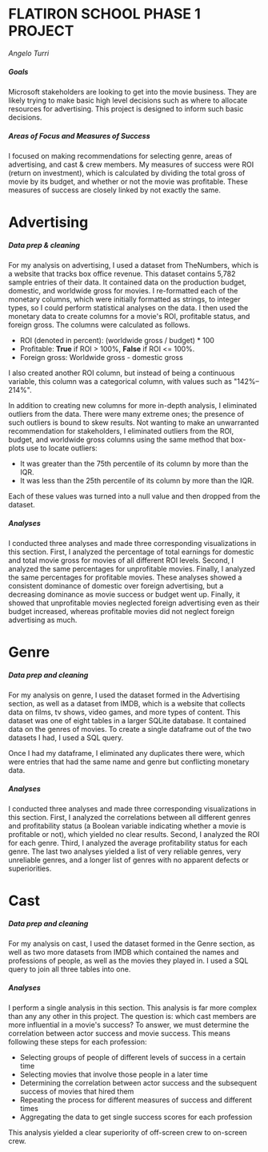 # FLATIRON SCHOOL PHASE 1 PROJECT
*Angelo Turri*

##### Goals
Microsoft stakeholders are looking to get into the movie business. They are likely trying to make basic high level decisions such as where to allocate resources for advertising. This project is designed to inform such basic decisions.

##### Areas of Focus and Measures of Success
I focused on making recommendations for selecting genre, areas of advertising, and cast & crew members. My measures of success were ROI (return on investment), which is calculated by dividing the total gross of movie by its budget, and whether or not the movie was profitable. These measures of success are closely linked by not exactly the same.

# Advertising

##### Data prep & cleaning
For my analysis on advertising, I used a dataset from TheNumbers, which is a website that tracks box office revenue. This dataset contains 5,782 sample entries of their data. It contained data on the production budget, domestic, and worldwide gross for movies. I re-formatted each of the monetary columns, which were initially formatted as strings, to integer types, so I could perform statistical analyses on the data. I then used the monetary data to create columns for a movie's ROI, profitable status, and foreign gross. The columns were calculated as follows.

- ROI (denoted in percent): (worldwide gross / budget) * 100
- Profitable: **True** if ROI > 100%, **False** if ROI <= 100%.
- Foreign gross: Worldwide gross - domestic gross

I also created another ROI column, but instead of being a continuous variable, this column was a categorical column, with values such as "142%–214%".

In addition to creating new columns for more in-depth analysis, I eliminated outliers from the data. There were many extreme ones; the presence of such outliers is bound to skew results. Not wanting to make an unwarranted recommendation for stakeholders, I eliminated outliers from the ROI, budget, and worldwide gross columns using the same method that box-plots use to locate outliers:

- It was greater than the 75th percentile of its column by more than the IQR.
- It was less than the 25th percentile of its column by more than the IQR.

Each of these values was turned into a null value and then dropped from the dataset.

##### Analyses
I conducted three analyses and made three corresponding visualizations in this section. First, I analyzed the percentage of total earnings for domestic and total movie gross for movies of all different ROI levels. Second, I analyzed the same percentages for unprofitable movies. Finally, I analyzed the same percentages for profitable movies. These analyses showed a consistent dominance of domestic over foreign advertising, but a decreasing dominance as movie success or budget went up. Finally, it showed that unprofitable movies neglected foreign advertising even as their budget increased, whereas profitable movies did not neglect foreign advertising as much.

# Genre

##### Data prep and cleaning

For my analysis on genre, I used the dataset formed in the Advertising section, as well as a dataset from IMDB, which is a website that collects data on films, tv shows, video games, and more types of content. This dataset was one of eight tables in a larger SQLite database. It contained data on the genres of movies. To create a single dataframe out of the two datasets I had, I used a SQL query.

Once I had my dataframe, I eliminated any duplicates there were, which were entries that had the same name and genre but conflicting monetary data.

##### Analyses

I conducted three analyses and made three corresponding visualizations in this section. First, I analyzed the correlations between all different genres and profitability status (a Boolean variable indicating whether a movie is profitable or not), which yielded no clear results. Second, I analyzed the ROI for each genre. Third, I analyzed the average profitability status for each genre. The last two analyses yielded a list of very reliable genres, very unreliable genres, and a longer list of genres with no apparent defects or superiorities.

# Cast

##### Data prep and cleaning

For my analysis on cast, I used the dataset formed in the Genre section, as well as two more datasets from IMDB which contained the names and professions of people, as well as the movies they played in. I used a SQL query to join all three tables into one.

##### Analyses
I perform a single analysis in this section. This analysis is far more complex than any any other in this project. The question is: which cast members are more influential in a movie's success? To answer, we must determine the correlation between actor success and movie success. This means following these steps for each profession:

- Selecting groups of people of different levels of success in a certain time
- Selecting movies that involve those people in a later time
- Determining the correlation between actor success and the subsequent success of movies that hired them
- Repeating the process for different measures of success and different times
- Aggregating the data to get single success scores for each profession

This analysis yielded a clear superiority of off-screen crew to on-screen crew.